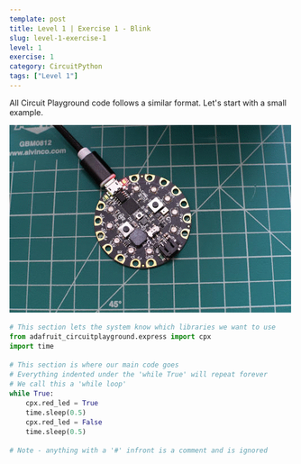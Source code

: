 ```yaml
---
template: post
title: Level 1 | Exercise 1 - Blink
slug: level-1-exercise-1
level: 1
exercise: 1
category: CircuitPython
tags: ["Level 1"]
---
```


All Circuit Playground code follows a similar format. Let's start with a small example.

![CPX Blink](blink.gif)

```python
# This section lets the system know which libraries we want to use
from adafruit_circuitplayground.express import cpx
import time

# This section is where our main code goes
# Everything indented under the 'while True' will repeat forever
# We call this a 'while loop'
while True:
    cpx.red_led = True
    time.sleep(0.5)
    cpx.red_led = False
    time.sleep(0.5)

# Note - anything with a '#' infront is a comment and is ignored
```
